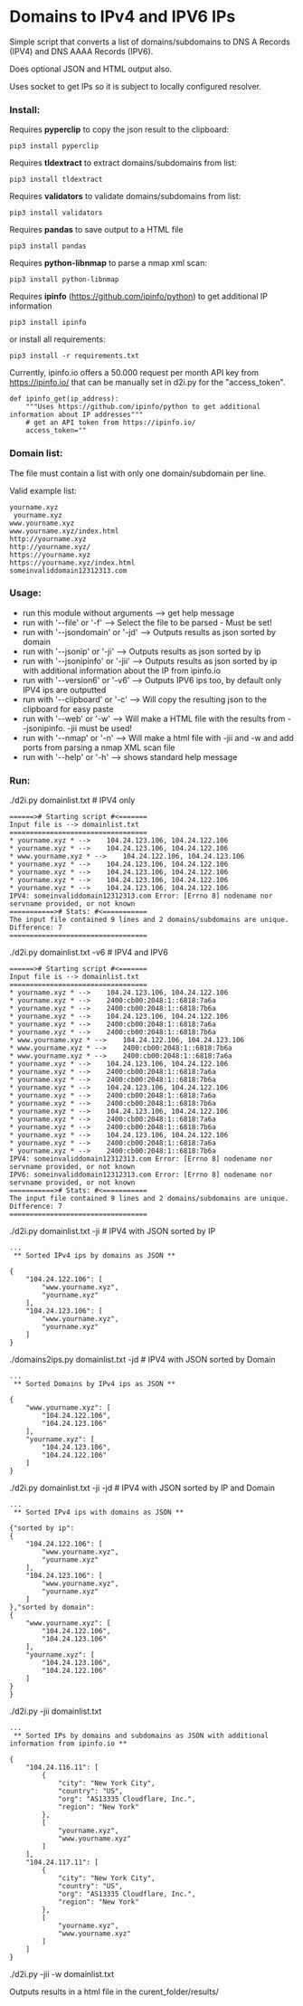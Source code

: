 # Domains to IPv4 and IPV6 IPs

Simple script that converts a list of domains/subdomains to DNS A Records (IPV4) and DNS AAAA Records (IPV6).

Does optional JSON and HTML output also.

Uses socket to get IPs so it is subject to locally configured resolver.

### Install:
Requires **pyperclip** to copy the json result to the clipboard:
```
pip3 install pyperclip
```
Requires **tldextract** to extract domains/subdomains from list:
```
pip3 install tldextract
```
Requires **validators** to validate domains/subdomains from list:
```
pip3 install validators
```
Requires **pandas** to save output to a HTML file
```
pip3 install pandas
```
Requires **python-libnmap** to parse a nmap xml scan:
```
pip3 install python-libnmap
```
Requires **ipinfo** (https://github.com/ipinfo/python) to get additional IP information
```
pip3 install ipinfo
```
or install all requirements:
```
pip3 install -r requirements.txt
```
Currently, ipinfo.io offers a 50.000 request per month API key from https://ipinfo.io/ that can be manually set in d2i.py for the "access_token". 
```
def ipinfo_get(ip_address):
    """Uses https://github.com/ipinfo/python to get additional information about IP addresses"""
    # get an API token from https://ipinfo.io/
    access_token=""
```


### Domain list:
The file must contain a list with only one domain/subdomain per line.

Valid example list:
```
yourname.xyz
 yourname.xyz
www.yourname.xyz
www.yourname.xyz/index.html
http://yourname.xyz
http://yourname.xyz/
https://yourname.xyz
https://yourname.xyz/index.html
someinvaliddomain12312313.com
```

### Usage:
  - run this module without arguments --> get help message
  - run with '--file' or '-f' --> Select the file to be parsed - Must be set!
  - run with '--jsondomain' or '-jd' --> Outputs results as json sorted by domain
  - run with '--jsonip' or '-ji' --> Outputs results as json sorted by ip
  - run with '--jsonipinfo' or '-jii' --> Outputs results as json sorted by ip with additional information about the IP from ipinfo.io
  - run with '--version6' or '-v6' --> Outputs IPV6 ips too, by default only IPV4 ips are outputted
  - run with '--clipboard' or '-c' --> Will copy the resulting json to the clipboard for easy paste
  - run with '--web' or '-w' --> Will make a HTML file with the results from --jsonipinfo. -jii must be used!
  - run with '--nmap' or '-n' --> Will make a html file with -jii and -w and add ports from parsing a nmap XML scan file
  - run with '--help' or '-h' --> shows standard help message

### Run:
./d2i.py domainlist.txt # IPV4 only
```
======># Starting script #<=======
Input file is --> domainlist.txt
==================================
* yourname.xyz * -->	104.24.123.106, 104.24.122.106
* yourname.xyz * -->	104.24.123.106, 104.24.122.106
* www.yourname.xyz * -->	104.24.122.106, 104.24.123.106
* yourname.xyz * -->	104.24.123.106, 104.24.122.106
* yourname.xyz * -->	104.24.123.106, 104.24.122.106
* yourname.xyz * -->	104.24.123.106, 104.24.122.106
* yourname.xyz * -->	104.24.123.106, 104.24.122.106
IPV4: someinvaliddomain12312313.com Error: [Errno 8] nodename nor servname provided, or not known
===========># Stats: #<===========
The input file contained 9 lines and 2 domains/subdomains are unique. Difference: 7
==================================
```
./d2i.py domainlist.txt -v6 # IPV4 and IPV6
```
======># Starting script #<=======
Input file is --> domainlist.txt
==================================
* yourname.xyz * -->	104.24.123.106, 104.24.122.106
* yourname.xyz * -->	2400:cb00:2048:1::6818:7a6a
* yourname.xyz * -->	2400:cb00:2048:1::6818:7b6a
* yourname.xyz * -->	104.24.123.106, 104.24.122.106
* yourname.xyz * -->	2400:cb00:2048:1::6818:7a6a
* yourname.xyz * -->	2400:cb00:2048:1::6818:7b6a
* www.yourname.xyz * -->	104.24.122.106, 104.24.123.106
* www.yourname.xyz * -->	2400:cb00:2048:1::6818:7b6a
* www.yourname.xyz * -->	2400:cb00:2048:1::6818:7a6a
* yourname.xyz * -->	104.24.123.106, 104.24.122.106
* yourname.xyz * -->	2400:cb00:2048:1::6818:7a6a
* yourname.xyz * -->	2400:cb00:2048:1::6818:7b6a
* yourname.xyz * -->	104.24.123.106, 104.24.122.106
* yourname.xyz * -->	2400:cb00:2048:1::6818:7a6a
* yourname.xyz * -->	2400:cb00:2048:1::6818:7b6a
* yourname.xyz * -->	104.24.123.106, 104.24.122.106
* yourname.xyz * -->	2400:cb00:2048:1::6818:7a6a
* yourname.xyz * -->	2400:cb00:2048:1::6818:7b6a
* yourname.xyz * -->	104.24.123.106, 104.24.122.106
* yourname.xyz * -->	2400:cb00:2048:1::6818:7a6a
* yourname.xyz * -->	2400:cb00:2048:1::6818:7b6a
IPV4: someinvaliddomain12312313.com Error: [Errno 8] nodename nor servname provided, or not known
IPV6: someinvaliddomain12312313.com Error: [Errno 8] nodename nor servname provided, or not known
===========># Stats: #<===========
The input file contained 9 lines and 2 domains/subdomains are unique. Difference: 7
==================================
```
./d2i.py domainlist.txt -ji # IPV4 with JSON sorted by IP
```
...
 ** Sorted IPv4 ips by domains as JSON **

{
    "104.24.122.106": [
        "www.yourname.xyz",
        "yourname.xyz"
    ],
    "104.24.123.106": [
        "www.yourname.xyz",
        "yourname.xyz"
    ]
}
```

./domains2ips.py domainlist.txt -jd # IPV4 with JSON sorted by Domain
```
...
 ** Sorted Domains by IPv4 ips as JSON **

{
    "www.yourname.xyz": [
        "104.24.122.106",
        "104.24.123.106"
    ],
    "yourname.xyz": [
        "104.24.123.106",
        "104.24.122.106"
    ]
}
```

./d2i.py domainlist.txt -ji -jd # IPV4 with JSON sorted by IP and Domain
```
...
 ** Sorted IPv4 ips with domains as JSON **

{"sorted by ip":
{
    "104.24.122.106": [
        "www.yourname.xyz",
        "yourname.xyz"
    ],
    "104.24.123.106": [
        "www.yourname.xyz",
        "yourname.xyz"
    ]
},"sorted by domain":
{
    "www.yourname.xyz": [
        "104.24.122.106",
        "104.24.123.106"
    ],
    "yourname.xyz": [
        "104.24.123.106",
        "104.24.122.106"
    ]
}
}
```
./d2i.py -jii domainlist.txt
```
...
 ** Sorted IPs by domains and subdomains as JSON with additional information from ipinfo.io **

{
    "104.24.116.11": [
        {
            "city": "New York City",
            "country": "US",
            "org": "AS13335 Cloudflare, Inc.",
            "region": "New York"
        },
        [
            "yourname.xyz",
            "www.yourname.xyz"
        ]
    ],
    "104.24.117.11": [
        {
            "city": "New York City",
            "country": "US",
            "org": "AS13335 Cloudflare, Inc.",
            "region": "New York"
        },
        [
            "yourname.xyz",
            "www.yourname.xyz"
        ]
    ]
}
```
./d2i.py -jii -w domainlist.txt

Outputs results in a html file in the curent_folder/results/

